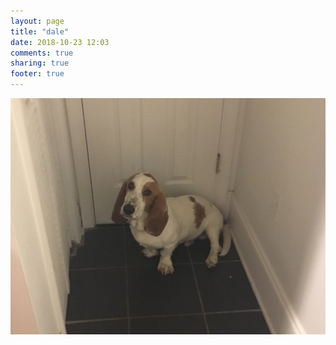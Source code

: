 ```yaml
---
layout: page
title: "dale"
date: 2018-10-23 12:03
comments: true
sharing: true
footer: true
---
```

![Dale](/images/dale.jpg)
